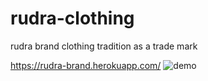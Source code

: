 # rudra-clothing
rudra brand clothing tradition as a trade mark

https://rudra-brand.herokuapp.com/
![demo](https://user-images.githubusercontent.com/6765089/180645094-ef3fe94a-ff74-40d5-b840-146cedbf235e.png)
